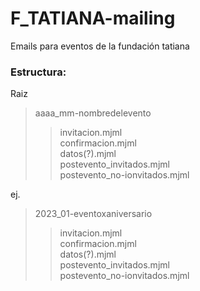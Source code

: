 # F_TATIANA-mailing
Emails para eventos de la fundación tatiana

### Estructura:  
Raiz  
> aaaa_mm-nombredelevento   
>> invitacion.mjml  
>> confirmacion.mjml  
>> datos(?).mjml  
>> postevento_invitados.mjml  
>> postevento_no-ionvitados.mjml  
  
ej.  
> 2023_01-eventoxaniversario  
>> invitacion.mjml  
>> confirmacion.mjml  
>> datos(?).mjml  
>> postevento_invitados.mjml  
>> postevento_no-ionvitados.mjml  
